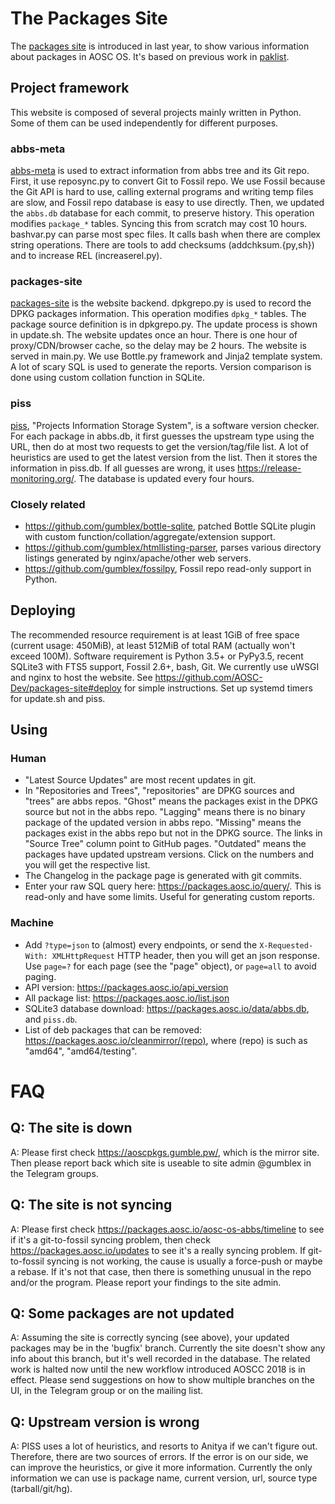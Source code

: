 <!-- TITLE: Packages Site -->
<!-- SUBTITLE: The description of the packages site and the FAQ -->

# The Packages Site
The [packages site](https://packages.aosc.io/) is introduced in last year, to show various information about packages in AOSC OS. It's based on previous work in [paklist](https://github.com/AOSC-Dev/paklist).

## Project framework
This website is composed of several projects mainly written in Python. Some of them can be used independently for different purposes.
### abbs-meta
[abbs-meta](https://github.com/AOSC-Dev/abbs-meta) is used to extract information from abbs tree and its Git repo. First, it use reposync.py to convert Git to Fossil repo. We use Fossil because the Git API is hard to use, calling external programs and writing temp files are slow, and Fossil repo database is easy to use directly. Then, we updated the `abbs.db` database for each commit, to preserve history. This operation modifies `package_*` tables. Syncing this from scratch may cost 10 hours. bashvar.py can parse most spec files. It calls bash when there are complex string operations. There are tools to add checksums (addchksum.{py,sh}) and to increase REL (increaserel.py).
### packages-site
[packages-site](https://github.com/AOSC-Dev/packages-site) is the website backend. dpkgrepo.py is used to record the DPKG packages information. This operation modifies `dpkg_*` tables. The package source definition is in dpkgrepo.py. The update process is shown in update.sh. The website updates once an hour. There is one hour of proxy/CDN/browser cache, so the delay may be 2 hours.
The website is served in main.py. We use Bottle.py framework and Jinja2 template system. A lot of scary SQL is used to generate the reports. Version comparison is done using custom collation function in SQLite.
### piss
[piss](https://github.com/AOSC-Dev/piss), "Projects Information Storage System", is a software version checker. For each package in abbs.db, it first guesses the upstream type using the URL, then do at most two requests to get the version/tag/file list. A lot of heuristics are used to get the latest version from the list. Then it stores the information in piss.db. If all guesses are wrong, it uses https://release-monitoring.org/. The database is updated every four hours.
### Closely related
- https://github.com/gumblex/bottle-sqlite, patched Bottle SQLite plugin with custom function/collation/aggregate/extension support.
- https://github.com/gumblex/htmllisting-parser, parses various directory listings generated by nginx/apache/other web servers.
- https://github.com/gumblex/fossilpy, Fossil repo read-only support in Python.
## Deploying
The recommended resource requirement is at least 1GiB of free space (current usage: 450MiB), at least 512MiB of total RAM (actually won't exceed 100M). Software requirement is Python 3.5+ or PyPy3.5, recent SQLite3 with FTS5 support, Fossil 2.6+, bash, Git.
We currently use uWSGI and nginx to host the website. See https://github.com/AOSC-Dev/packages-site#deploy for simple instructions. Set up systemd timers for update.sh and piss.
## Using
### Human
- "Latest Source Updates" are most recent updates in git.
- In "Repositories and Trees", "repositories" are DPKG sources and "trees" are abbs repos. "Ghost" means the packages exist in the DPKG source but not in the abbs repo. "Lagging" means there is no binary package of the updated version in abbs repo. "Missing" means the packages exist in the abbs repo but not in the DPKG source. The links in "Source Tree" column point to GitHub pages. "Outdated" means the packages have updated upstream versions. Click on the numbers and you will get the respective list.
- The Changelog in the package page is generated with git commits.
- Enter your raw SQL query here: https://packages.aosc.io/query/. This is read-only and have some limits. Useful for generating custom reports.
### Machine
- Add `?type=json` to (almost) every endpoints, or send the `X-Requested-With: XMLHttpRequest` HTTP header, then you will get an json response. Use `page=?` for each page (see the "page" object), or `page=all` to avoid paging.
- API version: https://packages.aosc.io/api_version
- All package list: https://packages.aosc.io/list.json
- SQLite3 database download: https://packages.aosc.io/data/abbs.db, and `piss.db`.
- List of deb packages that can be removed: https://packages.aosc.io/cleanmirror/(repo), where (repo) is such as "amd64", "amd64/testing".
# FAQ
## Q: The site is down
A: Please first check https://aoscpkgs.gumble.pw/, which is the mirror site. Then please report back which site is useable to site admin @gumblex in the Telegram groups.

## Q: The site is not syncing
A: Please first check https://packages.aosc.io/aosc-os-abbs/timeline to see if it's a git-to-fossil syncing problem, then check https://packages.aosc.io/updates to see it's a really syncing problem. If git-to-fossil syncing is not working, the cause is usually a force-push or maybe a rebase. If it's not that case, then there is something unusual in the repo and/or the program. Please report your findings to the site admin.

## Q: Some packages are not updated
A: Assuming the site is correctly syncing (see above), your updated packages may be in the 'bugfix' branch. Currently the site doesn't show any info about this branch, but it's well recorded in the database. The related work is halted now until the new workflow introduced AOSCC 2018 is in effect. Please send suggestions on how to show multiple branches on the UI, in the Telegram group or on the mailing list.

## Q: Upstream version is wrong
A: PISS uses a lot of heuristics, and resorts to Anitya if we can't figure out. Therefore, there are two sources of errors. If the error is on our side, we can improve the heuristics, or give it more information. Currently the only information we can use is package name, current version, url, source type (tarball/git/hg).